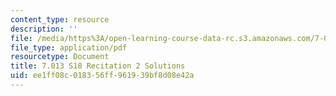 ```yaml
---
content_type: resource
description: ''
file: /media/https%3A/open-learning-course-data-rc.s3.amazonaws.com/7-013-introductory-biology-spring-2018/ee1ff08c018356ff961939bf8d08e42a_MIT7_013s18R2S.pdf
file_type: application/pdf
resourcetype: Document
title: 7.013 S18 Recitation 2 Solutions
uid: ee1ff08c-0183-56ff-9619-39bf8d08e42a
---
```

